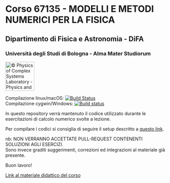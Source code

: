 # Corso 67135 - MODELLI E METODI NUMERICI PER LA FISICA
## Dipartimento di Fisica e Astronomia - DiFA
### Università degli Studi di Bologna - Alma Mater Studiorum

<a href="http://www.physycom.unibo.it"> 
<div class="image">
<img src="https://cdn.rawgit.com/physycom/templates/697b327d/logo_unibo.png" width="90" height="90" alt="© Physics of Complex Systems Laboratory - Physics and Astronomy Department - University of Bologna"> 
</div>
</a>

Compilazione linux/macOS: [![Build Status](https://travis-ci.org/physycom/metnum.svg?branch=master)](https://travis-ci.org/physycom/metnum)   
Compilazione cygwin/Windows: [![Build status](https://ci.appveyor.com/api/projects/status/7p3ap2ky43vt34qn?svg=true)](https://ci.appveyor.com/project/cenit/metnum)

In questo repository verrà mantenuto il codice utilizzato durante le esercitazioni di calcolo numerico svolte a lezione.

Per compilare i codici si consiglia di seguire il setup descritto a [questo link](https://github.com/physycom/sysconfig/blob/master/README.md).

nb: NON VERRANNO ACCETTATE PULL-REQUEST CONTENENTI SOLUZIONI AGLI ESERCIZI.  
Sono invece graditi suggerimenti, correzioni ed integrazioni al materiale già presente.

Buon lavoro!

[Link al materiale didattico del corso](http://campus.unibo.it/cgi/lista?annoAccademico=2016&idComponenteAF=384426&codiceDocente=13747)

